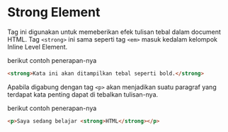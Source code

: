 # Strong Element

Tag ini digunakan untuk memeberikan efek tulisan tebal dalam document HTML. Tag `<strong>` ini sama seperti tag `<em>` masuk kedalam kelompok Inline Level Element.

berikut contoh penerapan-nya

```html
<strong>Kata ini akan ditampilkan tebal seperti bold.</strong>
```

Apabila digabung dengan tag `<p>` akan menjadikan suatu paragraf yang terdapat kata penting dapat di tebalkan tulisan-nya.

berikut contoh penerapan-nya

```html
<p>Saya sedang belajar <strong>HTML</strong></p>
```